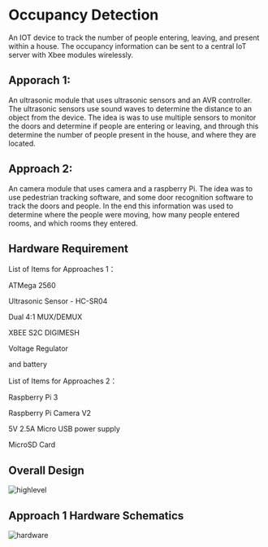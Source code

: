 # Occupancy Detection

An IOT device to track the number of people entering, leaving, and present within a house. The occupancy information can be sent to a central IoT server with Xbee modules wirelessly. 

## Apporach 1:

An ultrasonic module that uses ultrasonic sensors and an AVR controller.  The ultrasonic sensors use sound waves to determine the distance to an object from the device. The idea is was to use multiple sensors to monitor the doors and determine if people are entering or leaving, and through this determine the number of people present in the house, and where they are located. 


## Approach 2: 

An camera module that uses camera and a raspberry Pi. The idea was to use pedestrian tracking software, and some door recognition software to track the doors and people. In the end this information was used to determine where the people were moving, how many people entered rooms, and which rooms they entered.

## Hardware Requirement

List of Items for Approaches 1：

ATMega 2560

Ultrasonic Sensor - HC-SR04

Dual 4:1 MUX/DEMUX 

XBEE S2C DIGIMESH

Voltage Regulator

and battery

List of Items for Approaches 2：

Raspberry Pi 3 

Raspberry Pi Camera V2

5V 2.5A Micro USB power supply 

MicroSD Card

## Overall Design

![highlevel](https://user-images.githubusercontent.com/42009303/49890942-f0ed1f00-fe0a-11e8-96a2-07cd990ee364.png)


## Approach 1 Hardware Schematics 

![hardware](https://user-images.githubusercontent.com/42009303/49890937-f0548880-fe0a-11e8-9417-ef1461732b3c.png)
